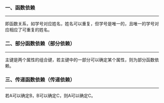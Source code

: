 ### 一、函数依赖

---

即函数关系，如学号对应姓名，姓名可以重复，但学号是唯一的，且唯一的学号对应相应了可重复的姓名。



### 二、部分函数依赖（部分依赖）

---

主键是两个属性的组合键，若主键中的一部分可以确定某个属性，则为部分函数依赖。



### 三、传递函数依赖（传递依赖）

---

若A可以确定B，B可以确定C，则A可以确定C。